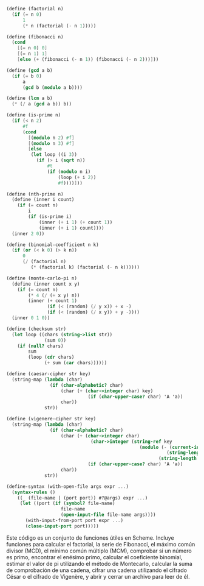 ```scheme
(define (factorial n)
  (if (= n 0)
      1
      (* n (factorial (- n 1)))))

(define (fibonacci n)
  (cond
    [(= n 0) 0]
    [(= n 1) 1]
    [else (+ (fibonacci (- n 1)) (fibonacci (- n 2)))]))

(define (gcd a b)
  (if (= b 0)
      a
      (gcd b (modulo a b))))

(define (lcm a b)
  (* (/ a (gcd a b)) b))

(define (is-prime n)
  (if (< n 2)
      #f
      (cond
        [(modulo n 2) #f]
        [(modulo n 3) #f]
        [else
         (let loop ((i 3))
           (if (> i (sqrt n))
               #t
               (if (modulo n i)
                   (loop (+ i 2))
                   #f))))]))

(define (nth-prime n)
  (define (inner i count)
    (if (= count n)
        i
        (if (is-prime i)
            (inner (+ i 1) (+ count 1))
            (inner (+ i 1) count))))
  (inner 2 0))

(define (binomial-coefficient n k)
  (if (or (< k 0) (> k n))
      0
      (/ (factorial n)
         (* (factorial k) (factorial (- n k))))))

(define (monte-carlo-pi n)
  (define (inner count x y)
    (if (= count n)
        (* 4 (/ (+ x y) n))
        (inner (+ count 1)
               (if (< (random) (/ y x)) + x -)
               (if (< (random) (/ x y)) + y -))))
  (inner 0 1 0))

(define (checksum str)
  (let loop ((chars (string->list str))
              (sum 0))
    (if (null? chars)
        sum
        (loop (cdr chars)
              (+ sum (car chars))))))

(define (caesar-cipher str key)
  (string-map (lambda (char)
                (if (char-alphabetic? char)
                    (char (+ (char->integer char) key)
                              (if (char-upper-case? char) 'A 'a))
                    char))
              str))

(define (vigenere-cipher str key)
  (string-map (lambda (char)
                (if (char-alphabetic? char)
                    (char (+ (char->integer char)
                               (char->integer (string-ref key
                                                 (modulo (- (current-input-port)
                                                           (string-length key))
                                                        (string-length key)))))
                              (if (char-upper-case? char) 'A 'a))
                    char))
              str))

(define-syntax (with-open-file args expr ...)
  (syntax-rules ()
    ((_ (file-name | (port port)) #?@args) expr ...)
     (let ((port (if (symbol? file-name)
                    file-name
                    (open-input-file file-name args))))
       (with-input-from-port port expr ...)
       (close-input-port port)))))
```

Este código es un conjunto de funciones útiles en Scheme. Incluye funciones para calcular el factorial, la serie de Fibonacci, el máximo común divisor (MCD), el mínimo común múltiplo (MCM), comprobar si un número es primo, encontrar el enésimo primo, calcular el coeficiente binomial, estimar el valor de pi utilizando el método de Montecarlo, calcular la suma de comprobación de una cadena, cifrar una cadena utilizando el cifrado César o el cifrado de Vigenère, y abrir y cerrar un archivo para leer de él.